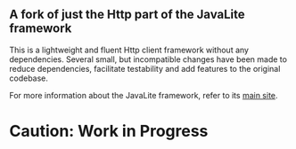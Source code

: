 ## A fork of just the Http part of the JavaLite framework

This is a lightweight and fluent Http client framework without any dependencies.
Several small, but incompatible changes have been made to reduce dependencies, facilitate testability and add features to the original codebase.

For more information about the JavaLite framework, refer to its [main site](http://javalite.io).

# Caution: Work in Progress
